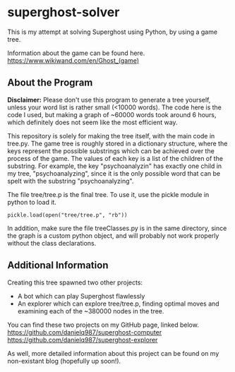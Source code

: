 # superghost-solver

This is my attempt at solving Superghost using Python, by using a game tree.

Information about the game can be found here. https://www.wikiwand.com/en/Ghost_(game)

## About the Program

**Disclaimer:** Please don't use this program to generate a tree yourself, unless your word list is rather small (<10000 words). The code here is the code I used, but making a graph of ~60000 words took around 6 hours, which definitely does not seem like the most efficient way.

This repository is solely for making the tree itself, with the main code in tree.py. The game tree is roughly stored in a dictionary structure, where the keys represent the possible substrings which can be achieved over the process of the game. The values of each key is a list of the children of the substring. For example, the key "psychoanalyzin" has exactly one child in my tree, "psychoanalyzing", since it is the only possible word that can be spelt with the substring "psychoanalyzing".

The file tree/tree.p is the final tree. To use it, use the pickle module in python to load it.
```
pickle.load(open("tree/tree.p", "rb"))
```
In addition, make sure the file treeClasses.py is in the same directory, since the graph is a custom python object, and will probably not work properly without the class declarations.

## Additional Information

Creating this tree spawned two other projects:
- A bot which can play Superghost flawlessly
- An explorer which can explore tree/tree.p, finding optimal moves and examining each of the ~380000 nodes in the tree.

You can find these two projects on my GitHub page, linked below.
https://github.com/danielq987/superghost-computer
https://github.com/danielq987/superghost-explorer

As well, more detailed information about this project can be found on my non-existant blog (hopefully up soon!).
